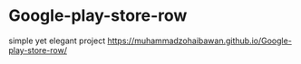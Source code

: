 # Google-play-store-row
simple yet elegant project
https://muhammadzohaibawan.github.io/Google-play-store-row/
